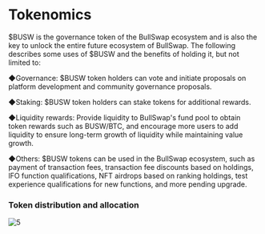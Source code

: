 # Tokenomics

$BUSW is the governance token of the BullSwap ecosystem and is also the key to unlock the entire future ecosystem of BullSwap. The following describes some uses of $BUSW and the benefits of holding it, but not limited to:

◆Governance: $BUSW token holders can vote and initiate proposals on platform development and community governance proposals.

◆Staking: $BUSW token holders can stake tokens for additional rewards.

◆Liquidity rewards: Provide liquidity to BullSwap's fund pool to obtain token rewards such as BUSW/BTC, and encourage more users to add liquidity to ensure long-term growth of liquidity while maintaining value growth.

◆Others: $BUSW tokens can be used in the BullSwap ecosystem, such as payment of transaction fees, transaction fee discounts based on holdings, lFO function qualifications, NFT airdrops based on ranking holdings, test experience qualifications for new functions, and more pending upgrade.

### Token distribution and allocation

![5](../.gitbook/assets/微信图片\_20230608001856.jpg)
